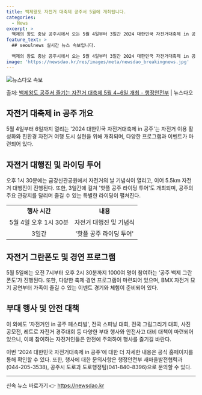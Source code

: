 ```yaml
---
title: 백제왕도 자전거 대축제 공주서 5월에 개최됩니다.
categories:
  - News
excerpt: >
  백제의 왕도 충남 공주시에서 오는 5월 4일부터 3일간 2024 대한민국 자전거대축제 in 공주가 개최된다.…
feature_text: >
  ## seoulnews 실시간 뉴스 속보입니다.

  백제의 왕도 충남 공주시에서 오는 5월 4일부터 3일간 2024 대한민국 자전거대축제 in 공주가 개최된다.…
image: 'https://newsdao.kr/res/images/meta/newsdao_breakingnews.jpg'
---
```


![뉴스다오 속보](https://newsdao.kr/res/images/meta/newsdao_breakingnews.jpg)

<p>출처: <a href="https://newsdao.kr/3642" rel="dofollow">백제왕도 공주서 즐기는 자전거 대축제 5월 4~6일 개최 - 행정안전부</a> | 뉴스다오</p>

<h2 data-ke-size="size26">자전거 대축제 in 공주 개요</h2>
<p data-ke-size="size16">5월 4일부터 6일까지 열리는 '2024 대한민국 자전거대축제 in 공주'는 자전거 이용 활성화와 친환경 자전거 여행 도시 실현을 위해 개최되며, 다양한 프로그램과 이벤트가 마련되어 있다.</p>

<h2 data-ke-size="size26">자전거 대행진 및 라이딩 투어</h2>
<p data-ke-size="size16">오후 1시 30분에는 금강신관공원에서 자전거의 날 기념식이 열리고, 이어 5.5km 자전거 대행진이 진행된다. 또한, 3일간에 걸쳐 '핫플 공주 라이딩 투어'도 개최되며, 공주의 주요 관광지를 달리며 즐길 수 있는 특별한 라이딩이 펼쳐진다.</p>

<table>
  <tr>
    <td style="text-align: center; height: 17px;"><b>행사 시간</b></td>
    <td style="text-align: center; height: 17px;"><b>내용</b></td>
  </tr>
  <tr>
    <td style="text-align: center; height: 17px;">5월 4일 오후 1시 30분</td>
    <td style="text-align: center; height: 17px;">자전거 대행진 및 기념식</td>
  </tr>
  <tr>
    <td style="text-align: center; height: 17px;">3일간</td>
    <td style="text-align: center; height: 17px;">'핫플 공주 라이딩 투어'</td>
  </tr>
</table>

<h2 data-ke-size="size26">자전거 그란폰도 및 경연 프로그램</h2>
<p data-ke-size="size16">5월 5일에는 오전 7시부터 오후 2시 30분까지 1000여 명이 참여하는 ‘공주 백제 그란폰도’가 진행된다. 또한, 다양한 축제·경연 프로그램이 마련되어 있으며, BMX 자전거 묘기 공연부터 가족이 즐길 수 있는 이벤트 경기와 체험이 준비되어 있다.</p>

<h2 data-ke-size="size26">부대 행사 및 안전 대책</h2>
<p data-ke-size="size16">이 외에도 '자전거인 in 공주 페스티벌', 전국 스피닝 대회, 전국 그림그리기 대회, 사진 공모전, 레트로 자전거 경주대회 등 다양한 부대 행사와 안전사고 대비 대책이 마련되어 있으니, 이에 참여하는 자전거인들은 안전에 주의하여 행사를 즐기길 바란다.</p>

<p data-ke-size="size16">이번 '2024 대한민국 자전거대축제 in 공주'에 대한 더 자세한 내용은 공식 홈페이지를 통해 확인할 수 있다. 또한, 행사에 대한 문의사항은 행정안전부 새마을발전협력과(044-205-3538), 공주시 도로과 도로행정팀(041-840-8396)으로 문의할 수 있다.</p>

<hr> 

신속 뉴스 바로가기 👉 <a href="https://newsdao.kr" rel="dofollow">https://newsdao.kr</a>


